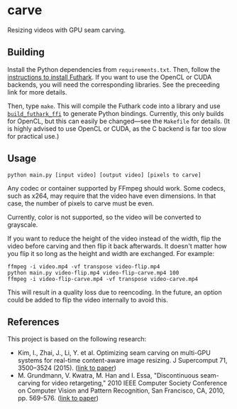 # carve

Resizing videos with GPU seam carving.

## Building

Install the Python dependencies from `requirements.txt`. Then, follow the [instructions to install Futhark](https://futhark.readthedocs.io/en/stable/installation.html). If you want to use the OpenCL or CUDA backends, you will need the corresponding libraries. See the preceeding link for more details.

Then, type `make`. This will compile the Futhark code into a library and use [`build_futhark_ffi`](https://github.com/pepijndevos/futhark-pycffi) to generate Python bindings. Currently, this only builds for OpenCL, but this can easily be changed—see the `Makefile` for details. (It is highly advised to use OpenCL or CUDA, as the C backend is far too slow for practical use.)

## Usage

```
python main.py [input video] [output video] [pixels to carve]
```

Any codec or container supported by FFmpeg should work. Some codecs, such as x264, may require that the video have even dimensions. In that case, the number of pixels to carve must be even.

Currently, color is not supported, so the video will be converted to grayscale.

If you want to reduce the height of the video instead of the width, flip the video before carving and then flip it back afterwards. It doesn't matter how you flip it so long as the height and width are exchanged. For example:
```
ffmpeg -i video.mp4 -vf transpose video-flip.mp4
python main.py video-flip.mp4 video-flip-carve.mp4 100
ffmpeg -i video-flip-carve.mp4 -vf transpose video-carve.mp4
```
This will result in a quality loss due to reencoding. In the future, an option could be added to flip the video internally to avoid this.

## References

This project is based on the following research:

* Kim, I., Zhai, J., Li, Y. et al. Optimizing seam carving on multi-GPU systems for real-time content-aware image resizing. J Supercomput 71, 3500–3524 (2015). ([link to paper](https://hpc.cs.tsinghua.edu.cn/research/cluster/papers_cwg/icpads14.pdf))
* M. Grundmann, V. Kwatra, M. Han and I. Essa, "Discontinuous seam-carving for video retargeting," 2010 IEEE Computer Society Conference on Computer Vision and Pattern Recognition, San Francisco, CA, 2010, pp. 569-576. ([link to paper](https://www.cc.gatech.edu/cpl/projects/videoretargeting/cvpr2010_videoretargeting.pdf))
